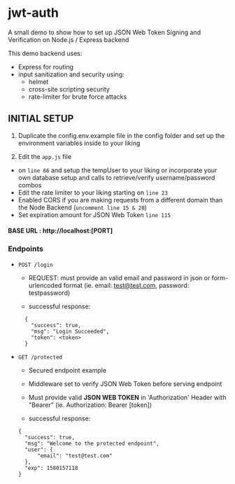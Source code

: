 # jwt-auth

A small demo to show how to set up JSON Web Token Signing and Verification on Node.js / Express backend

This demo backend uses:

- Express for routing
- input sanitization and security using:
  - helmet
  - cross-site scripting security
  - rate-limiter for brute force attacks

## INITIAL SETUP

1. Duplicate the config.env.example file in the config folder and set up the environment variables inside to your liking

1. Edit the `app.js` file

- on `line 66` and setup the tempUser to your liking or incorporate your own database setup and calls to retrieve/verify username/password combos
- Edit the rate limiter to your liking starting on `line 23`
- Enabled CORS if you are making requests from a different domain than the Node Backend (`uncomment line 15 & 20`)
- Set expiration amount for JSON Web Token `line 115`

#### BASE URL : http://localhost:[PORT]

### Endpoints

- `POST /login`

  - REQUEST: must provide an valid email and password in json or form-urlencoded format (ie. email: test@test.com, password: testpassword)

  - successful response:

  ```
    {
      "success": true,
      "msg": "Login Succeeded",
      "token": <token>
    }
  ```

* `GET /protected`

  - Secured endpoint example
  - Middleware set to verify JSON Web Token before serving endpoint
  - Must provide valid **JSON WEB TOKEN** in 'Authorization' Header with "Bearer" (ie. Authorization: Bearer [token])

  - successful response:

  ```
  {
    "success": true,
    "msg": "Welcome to the protected endpoint",
    "user": {
        "email": "test@test.com"
    },
    "exp": 1580157118
  }
  ```
